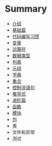 # Summary

* [介绍](README.md)
* [基础篇](chapter1.md)
* [代码编写习惯](代码编写习惯.md)
* [变量](变量.md)
* [运算符](运算符.md)
* [数据类型](数据类型.md)
* [列表](列表.md)
* [元组](元组.md)
* [字典](字典.md)
* [集合](集合.md)
* [控制流语句](控制流语句.md)
* [推导式](推导式.md)
* [进阶篇](进阶篇.md)
* [函数](函数.md)
* [模块](模块.md)
* [包](包.md)
* 类
* 文件和异常
* 测试

